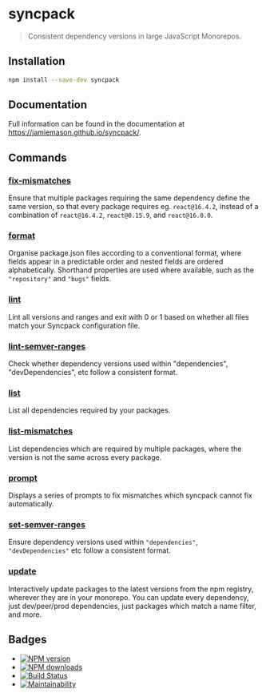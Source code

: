 # syncpack

> Consistent dependency versions in large JavaScript Monorepos.

## Installation

```bash
npm install --save-dev syncpack
```

## Documentation

Full information can be found in the documentation at https://jamiemason.github.io/syncpack/.

## Commands

### [fix-mismatches](https://jamiemason.github.io/syncpack/fix-mismatches)

Ensure that multiple packages requiring the same dependency define the same version, so that every
package requires eg. `react@16.4.2`, instead of a combination of `react@16.4.2`, `react@0.15.9`, and
`react@16.0.0`.

### [format](https://jamiemason.github.io/syncpack/format)

Organise package.json files according to a conventional format, where fields appear in a predictable
order and nested fields are ordered alphabetically. Shorthand properties are used where available,
such as the `"repository"` and `"bugs"` fields.

### [lint](https://jamiemason.github.io/syncpack/lint)

Lint all versions and ranges and exit with 0 or 1 based on whether all files match your Syncpack
configuration file.

### [lint-semver-ranges](https://jamiemason.github.io/syncpack/lint-semver-ranges)

Check whether dependency versions used within "dependencies", "devDependencies", etc follow a
consistent format.

### [list](https://jamiemason.github.io/syncpack/list)

List all dependencies required by your packages.

### [list-mismatches](https://jamiemason.github.io/syncpack/list-mismatches)

List dependencies which are required by multiple packages, where the version is not the same across
every package.

### [prompt](https://jamiemason.github.io/syncpack/prompt)

Displays a series of prompts to fix mismatches which syncpack cannot fix automatically.

### [set-semver-ranges](https://jamiemason.github.io/syncpack/set-semver-ranges)

Ensure dependency versions used within `"dependencies"`, `"devDependencies"` etc follow a consistent
format.

### [update](https://jamiemason.github.io/syncpack/update)

Interactively update packages to the latest versions from the npm registry, wherever they are in
your monorepo. You can update every dependency, just dev/peer/prod dependencies, just packages which
match a name filter, and more.

## Badges

- [![NPM version](http://img.shields.io/npm/v/syncpack.svg?style=flat-square)](https://www.npmjs.com/package/syncpack)
- [![NPM downloads](http://img.shields.io/npm/dm/syncpack.svg?style=flat-square)](https://www.npmjs.com/package/syncpack)
- [![Build Status](https://img.shields.io/github/actions/workflow/status/JamieMason/syncpack/ci.yaml?branch=master)](https://github.com/JamieMason/syncpack/actions)
- [![Maintainability](https://api.codeclimate.com/v1/badges/516439365fdd0e3c6526/maintainability)](https://codeclimate.com/github/JamieMason/syncpack/maintainability)
